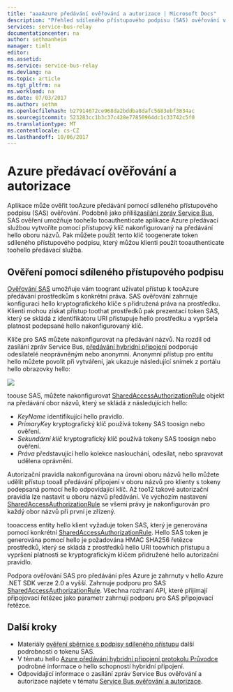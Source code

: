```yaml
---
title: "aaaAzure předávání ověřování a autorizace | Microsoft Docs"
description: "Přehled sdíleného přístupového podpisu (SAS) ověřování v Azure předávání"
services: service-bus-relay
documentationcenter: na
author: sethmanheim
manager: timlt
editor: 
ms.assetid: 
ms.service: service-bus-relay
ms.devlang: na
ms.topic: article
ms.tgt_pltfrm: na
ms.workload: na
ms.date: 07/03/2017
ms.author: sethm
ms.openlocfilehash: b27914672ce968da2bddba8dafc5683ebf3834ac
ms.sourcegitcommit: 523283cc1b3c37c428e77850964dc1c33742c5f0
ms.translationtype: MT
ms.contentlocale: cs-CZ
ms.lasthandoff: 10/06/2017
---
```

# <a name="azure-relay-authentication-and-authorization"></a>Azure předávací ověřování a autorizace
Aplikace může ověřit tooAzure předávání pomocí sdíleného přístupového podpisu (SAS) ověřování. Podobně jako příliš[zasílání zpráv Service Bus](../service-bus-messaging/service-bus-authentication-and-authorization.md), SAS ověření umožňuje toohello tooauthenticate aplikace Azure předávací službou vytvoříte pomocí přístupový klíč nakonfigurovaný na předávání hello oboru názvů. Pak můžete použít tento klíč toogenerate token sdíleného přístupového podpisu, který můžou klienti použít tooauthenticate toohello předávací služba.

## <a name="shared-access-signature-authentication"></a>Ověření pomocí sdíleného přístupového podpisu
[Ověřování SAS](../service-bus-messaging/service-bus-sas.md) umožňuje vám toogrant uživatel přístup k tooAzure předávání prostředkům s konkrétní práva. SAS ověřování zahrnuje konfiguraci hello kryptografického klíče s přidružená práva na prostředku. Klienti mohou získat přístup toothat prostředků pak prezentací token SAS, který se skládá z identifikátoru URI přistupuje hello prostředku a vypršela platnost podepsané hello nakonfigurovaný klíč.

Klíče pro SAS můžete nakonfigurovat na předávání názvů. Na rozdíl od zasílání zpráv Service Bus, [předávání hybridní připojení](relay-hybrid-connections-protocol.md) podporuje odesílatelé neoprávněným nebo anonymní. Anonymní přístup pro entitu hello můžete povolit při vytváření, jak ukazuje následující snímek z portálu hello obrazovky hello:

![][0]

toouse SAS, můžete nakonfigurovat [SharedAccessAuthorizationRule](/dotnet/api/microsoft.servicebus.messaging.sharedaccessauthorizationrule) objekt na předávání obor názvů, který se skládá z následujících hello:

* *KeyName* identifikující hello pravidlo.
* *PrimaryKey* kryptografický klíč používá tokeny SAS toosign nebo ověření.
* *Sekundární klíč* kryptografický klíč používá tokeny SAS toosign nebo ověření.
* *Práva* představující hello kolekce naslouchání, odesílat, nebo spravovat udělena oprávnění.

Autorizační pravidla nakonfigurována na úrovni oboru názvů hello můžete udělit přístup tooall předávání připojení v oboru názvů pro klienty s tokeny podepsaná pomocí hello odpovídající klíč. Až too12 takové autorizační pravidla lze nastavit u oboru názvů předávání. Ve výchozím nastavení [SharedAccessAuthorizationRule](/dotnet/api/microsoft.servicebus.messaging.sharedaccessauthorizationrule) se všemi právy je nakonfigurován pro každý obor názvů při první je zřízený.

tooaccess entity hello klient vyžaduje token SAS, který je generována pomocí konkrétní [SharedAccessAuthorizationRule](/dotnet/api/microsoft.servicebus.messaging.sharedaccessauthorizationrule). Hello SAS token je generována pomocí hello je požadována HMAC SHA256 řetězce prostředků, který se skládá z prostředků hello URI toowhich přístupu a vypršení platnosti se kryptografickým klíčem přidružené hello autorizační pravidlo.

Podpora ověřování SAS pro předávání přes Azure je zahrnuty v hello Azure .NET SDK verze 2.0 a vyšší. Zahrnuje podporu pro SAS [SharedAccessAuthorizationRule](/dotnet/api/microsoft.servicebus.messaging.sharedaccessauthorizationrule). Všechna rozhraní API, které přijímají připojovací řetězec jako parametr zahrnují podporu pro SAS připojovací řetězce.

## <a name="next-steps"></a>Další kroky
- Materiály [ověření sběrnice s podpisy sdíleného přístupu](../service-bus-messaging/service-bus-sas.md) další podrobnosti o tokenu SAS.
- V tématu hello [Azure předávání hybridní připojení protokolu Průvodce](relay-hybrid-connections-protocol.md) podrobné informace o hello schopností hybridní připojení.
- Odpovídající informace o zasílání zpráv Service Bus ověřování a autorizace najdete v tématu [Service Bus ověřování a autorizace](../service-bus-messaging/service-bus-authentication-and-authorization.md). 

[0]: ./media/relay-authentication-and-authorization/hcanon.png